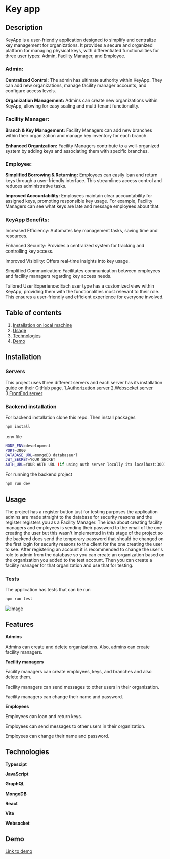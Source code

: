 # Key app
## Description
KeyApp is a user-friendly application designed to simplify and centralize key management for organizations. It provides a secure and organized platform for managing physical keys, with differentiated functionalities for three user types: Admin, Facility Manager, and Employee.

### Admin:

**Centralized Control:** The admin has ultimate authority within KeyApp. They can add new organizations, manage facility manager accounts, and configure access levels.

**Organization Management:** Admins can create new organizations within KeyApp, allowing for easy scaling and multi-tenant functionality.

### Facility Manager:

**Branch & Key Management:** Facility Managers can add new branches within their organization and manage key inventory for each branch.

**Enhanced Organization:** Facility Managers contribute to a well-organized system by adding keys and associating them with specific branches.

### Employee:

**Simplified Borrowing & Returning:** Employees can easily loan and return keys through a user-friendly interface. This streamlines access control and reduces administrative tasks.

**Improved Accountability:** Employees maintain clear accountability for assigned keys, promoting responsible key usage. For example, Facility Managers can see what keys are late and message employees about that.

### KeyApp Benefits:
Increased Efficiency: Automates key management tasks, saving time and resources.

Enhanced Security: Provides a centralized system for tracking and controlling key access.

Improved Visibility: Offers real-time insights into key usage.

Simplified Communication: Facilitates communication between employees and facility managers regarding key access needs.

Tailored User Experience:  Each user type has a customized view within KeyApp, providing them with the functionalities most relevant to their role. This ensures a user-friendly and efficient experience for everyone involved.

## Table of contents
1. [Installation on local machine](#Installation)
2. [Usage](#Usage)
3. [Technologies](#Technologies)
4. [Demo](#Demo)

## Installation
### Servers
This project uses three different servers and each server has its installation guide on their GitHub page.
1.[Authorization server](https://github.com/Rouhis/SSSF-project-auth)
2.[Websocket server](https://github.com/Rouhis/SSSF-Project-WS)
3.[FrontEnd server](https://github.com/Rouhis/SSSF-Project-WS)

### Backend installation
For backend installation clone this repo.
Then install packages
```bash
npm install
```
.env file
```bash
NODE_ENV=development
PORT=3000
DATABASE_URL=mongoDB databaseurl
JWT_SECRET=YOUR SECRET
AUTH_URL=YOUR AUTH URL (if using auth server locally its localhost:3001)
```
For running the backend project
```bash
npm run dev
```
## Usage
The project has a register button just for testing purposes the application admins are made straight to the database for security reasons and the register registers you as a Facility Manager. The idea about creating facility managers and employees is sending their password to the email of the one creating the user but this wasn't implemented in this stage of the project so the backend does send the temporary password that should be changed on the first login for security reasons to the client for the one creating the user to see. After registering an account it is recommended to change the user's role to admin from the database so you can create an organization based on the organization you added to the test account. Then you can create a facility manager for that organization and use that for testing.
### Tests
The application has tests that can be run
```bash
npm run test
```
![image](https://github.com/Rouhis/SSSF-Project/assets/103174848/e638b895-f7ec-448b-a8ff-32294da5d6b6)

## Features

**Admins**

Admins can create and delete organizations. Also, admins can create facility managers.

**Facility managers**

Facility managers can create employees, keys, and branches and also delete them.

Facility managers can send messages to other users in their organization.

Facility managers can change their name and password.

**Employees**

Employees can loan and return keys.

Employees can send messages to other users in their organization.

Employees can change their name and password.


## Technologies
**Typescipt**

**JavaScript**

**GraphQL**

**MongoDB**

**React**

**Vite**

**Websocket**

## Demo
[Link to demo](https://www.youtube.com/watch?v=uJKWJgMxc-c&ab_channel=Rouhis)




